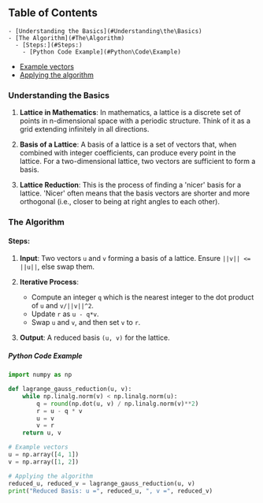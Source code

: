 ## Table of Contents

    - [Understanding the Basics](#Understanding\the\Basics)
    - [The Algorithm](#The\Algorithm)
      - [Steps:](#Steps:)
        - [Python Code Example](#Python\Code\Example)
- [Example vectors](#example\vectors)
- [Applying the algorithm](#applying\the\algorithm)


### Understanding the Basics

1. **Lattice in Mathematics**: In mathematics, a lattice is a discrete set of points in n-dimensional space with a periodic structure. Think of it as a grid extending infinitely in all directions.
    
2. **Basis of a Lattice**: A basis of a lattice is a set of vectors that, when combined with integer coefficients, can produce every point in the lattice. For a two-dimensional lattice, two vectors are sufficient to form a basis.
    
3. **Lattice Reduction**: This is the process of finding a 'nicer' basis for a lattice. 'Nicer' often means that the basis vectors are shorter and more orthogonal (i.e., closer to being at right angles to each other).
    

### The Algorithm
#### Steps:
1. **Input**: Two vectors `u` and `v` forming a basis of a lattice. Ensure `||v|| <= ||u||`, else swap them.
    
2. **Iterative Process**:
    - Compute an integer `q` which is the nearest integer to the dot product of `u` and `v/||v||^2`.
    - Update `r` as `u - q*v`.
    - Swap `u` and `v`, and then set `v` to `r`.

1. **Output**: A reduced basis `(u, v)` for the lattice.

##### Python Code Example
```python
import numpy as np

def lagrange_gauss_reduction(u, v):
    while np.linalg.norm(v) < np.linalg.norm(u):
        q = round(np.dot(u, v) / np.linalg.norm(v)**2)
        r = u - q * v
        u = v
        v = r
    return u, v

# Example vectors
u = np.array([4, 1])
v = np.array([1, 2])

# Applying the algorithm
reduced_u, reduced_v = lagrange_gauss_reduction(u, v)
print("Reduced Basis: u =", reduced_u, ", v =", reduced_v)
```